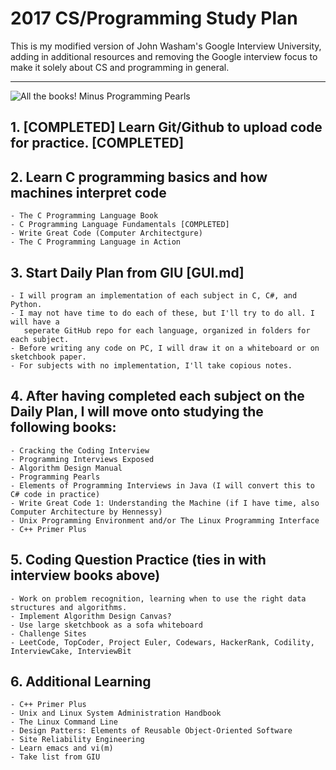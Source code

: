 # 2017 CS/Programming Study Plan

This is my modified version of John Washam's Google Interview University, adding in additional resources and removing the Google interview focus to make it solely about CS and programming in general.

---

![All the books! Minus Programming Pearls](http://i.imgur.com/wttoQa0.jpg)

## 1. [COMPLETED] Learn Git/Github to upload code for practice. [COMPLETED]

## 2. Learn C programming basics and how machines interpret code
	- The C Programming Language Book
	- C Programming Language Fundamentals [COMPLETED]
	- Write Great Code (Computer Architectgure)
	- The C Programming Language in Action

## 3. Start Daily Plan from GIU [GUI.md]
	- I will program an implementation of each subject in C, C#, and Python.
	- I may not have time to do each of these, but I'll try to do all. I will have a
	   seperate GitHub repo for each language, organized in folders for each subject.
	- Before writing any code on PC, I will draw it on a whiteboard or on sketchbook paper.
	- For subjects with no implementation, I'll take copious notes.

## 4. After having completed each subject on the Daily Plan, I will move onto studying the following books:
	- Cracking the Coding Interview
	- Programming Interviews Exposed
	- Algorithm Design Manual
	- Programming Pearls
	- Elements of Programming Interviews in Java (I will convert this to C# code in practice)
	- Write Great Code 1: Understanding the Machine (if I have time, also Computer Architecture by Hennessy)
	- Unix Programming Environment and/or The Linux Programming Interface
	- C++ Primer Plus

## 5. Coding Question Practice (ties in with interview books above)
	- Work on problem recognition, learning when to use the right data structures and algorithms.
	- Implement Algorithm Design Canvas?
	- Use large sketchbook as a sofa whiteboard
	- Challenge Sites
	- LeetCode, TopCoder, Project Euler, Codewars, HackerRank, Codility, InterviewCake, InterviewBit

## 6. Additional Learning
	- C++ Primer Plus
	- Unix and Linux System Administration Handbook
	- The Linux Command Line
	- Design Patters: Elements of Reusable Object-Oriented Software
	- Site Reliability Engineering
	- Learn emacs and vi(m)
	- Take list from GIU